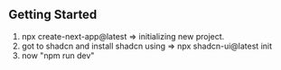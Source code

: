 ## Getting Started

1. npx create-next-app@latest => initializing new project.
2. got to shadcn and install shadcn using => npx shadcn-ui@latest init
3. now "npm run dev"
